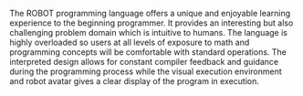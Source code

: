 The ROBOT programming language offers a unique and enjoyable learning experience to the beginning programmer. It provides an interesting but also challenging problem domain which is intuitive to humans. The language is highly overloaded so users at all levels of exposure to math and programming concepts will be comfortable with standard operations. The interpreted design allows for constant compiler feedback and guidance during the programming process while the visual execution environment and robot avatar gives a clear display of the program in execution.